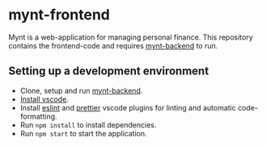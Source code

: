 # mynt-frontend

Mynt is a web-application for managing personal finance. This repository contains the frontend-code and requires [mynt-backend](https://github.com/petterdaae/mynt-backend) to run.

## Setting up a development environment

- Clone, setup and run [mynt-backend](https://github.com/petterdaae/mynt-backend).
- [Install vscode](https://code.visualstudio.com/).
- Install [eslint](https://marketplace.visualstudio.com/items?itemName=dbaeumer.vscode-eslint) and [prettier](https://marketplace.visualstudio.com/items?itemName=esbenp.prettier-vscode) vscode plugins for linting and automatic code-formatting.
- Run `npm install` to install dependencies.
- Run `npm start` to start the application.
